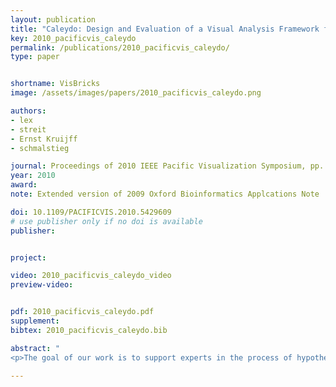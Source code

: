 ```yaml
---
layout: publication
title: "Caleydo: Design and Evaluation of a Visual Analysis Framework for Gene Expression Data in its Biological Context"
key: 2010_pacificvis_caleydo
permalink: /publications/2010_pacificvis_caleydo/
type: paper


shortname: VisBricks
image: /assets/images/papers/2010_pacificvis_caleydo.png

authors:
- lex
- streit
- Ernst Kruijff
- schmalstieg

journal: Proceedings of 2010 IEEE Pacific Visualization Symposium, pp. 57-64
year: 2010
award: 
note: Extended version of 2009 Oxford Bioinformatics Applcations Note 

doi: 10.1109/PACIFICVIS.2010.5429609
# use publisher only if no doi is available
publisher: 


project:

video: 2010_pacificvis_caleydo_video
preview-video:


pdf: 2010_pacificvis_caleydo.pdf
supplement:
bibtex: 2010_pacificvis_caleydo.bib

abstract: "
<p>The goal of our work is to support experts in the process of hypotheses generation concerning the roles of genes in diseases. For a deeper understanding of the complex interdependencies between genes, it is important to bring gene expressions (measurements) into context with pathways. Pathways, which are models of biological processes, are available in online databases. In these databases, large networks are decomposed into small sub-graphs for better manageability. This simplification results in a loss of context, as pathways are interconnected and genes can occur in multiple instances scattered over the network. Our main goal is therefore to present all relevant information, i.e., gene expressions, the relations between expression and pathways and between multiple pathways in a simple, yet effective way. To achieve this we employ two different multiple-view approaches. Traditional multiple views are used for large datasets or highly interactive visualizations, while a 2.5D technique is employed to support a seamless navigation of multiple pathways which simultaneously links to the expression of the  contained genes. This approach facilitates the understanding of the interconnection of pathways, and enables a non-distracting relation to gene expression data. We evaluated Caleydo with a group of users from the life science community. Users were asked to perform three tasks: pathway exploration, gene expression analysis and information comparison with and without visual links, which had to be conducted in four different conditions. Evaluation results show that the system can improve the process of understanding the complex network of pathways and the individual effects of gene expression regulation considerably. Especially the quality of the available contextual information and the spatial organization was rated good for the presented 2.5D setup.</p>"

---
```


